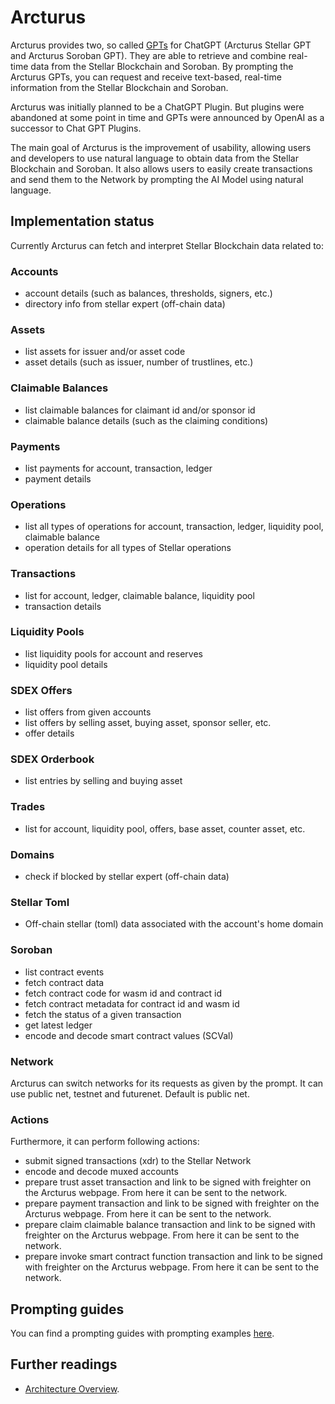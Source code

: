 # Arcturus

Arcturus provides two, so called [GPTs](https://openai.com/blog/introducing-gpts) for ChatGPT (Arcturus Stellar GPT and Arcturus Soroban GPT). They are able to retrieve and combine real-time data from the Stellar Blockchain and Soroban. By prompting the Arcturus GPTs, you can request and receive text-based, real-time information from the Stellar Blockchain and Soroban. 

Arcturus was initially planned to be a ChatGPT Plugin. But plugins were abandoned at some point in time and GPTs were announced by OpenAI as a successor to Chat GPT Plugins.

The main goal of Arcturus is the improvement of usability, allowing users and developers to use natural language to obtain data from the Stellar Blockchain and Soroban. It also allows users to easily create transactions and send them to the Network by prompting the AI Model using natural language.

## Implementation status

Currently Arcturus can fetch and interpret Stellar Blockchain data related to:

### Accounts
- account details (such as balances, thresholds, signers, etc.)
- directory info from stellar expert (off-chain data)

### Assets
- list assets for issuer and/or asset code
- asset details (such as issuer, number of trustlines, etc.)

### Claimable Balances
- list claimable balances for claimant id and/or sponsor id
- claimable balance details (such as the claiming conditions)

### Payments
- list payments for account, transaction, ledger
- payment details

### Operations
- list all types of operations for account, transaction, ledger, liquidity pool, claimable balance
- operation details for all types of Stellar operations

### Transactions
- list for account, ledger, claimable balance, liquidity pool
- transaction details

### Liquidity Pools
- list liquidity pools for account and reserves
- liquidity pool details 

### SDEX Offers
- list offers from given accounts
- list offers by selling asset, buying asset, sponsor seller, etc.
- offer details

### SDEX Orderbook
- list entries by selling and buying asset

### Trades
- list for account, liquidity pool, offers, base asset, counter asset, etc.

### Domains
- check if blocked by stellar expert (off-chain data)

### Stellar Toml
- Off-chain stellar (toml) data associated with the account's home domain

### Soroban
- list contract events
- fetch contract data 
- fetch contract code for wasm id and contract id
- fetch contract metadata for contract id and wasm id
- fetch the status of a given transaction
- get latest ledger
- encode and decode smart contract values (SCVal)

### Network
Arcturus can switch networks for its requests as given by the prompt. It can use public net, testnet and futurenet. Default is public net.

### Actions

Furthermore, it can perform following actions:

- submit signed transactions (xdr) to the Stellar Network
- encode and decode muxed accounts
- prepare trust asset transaction and link to be signed with freighter on the Arcturus webpage. From here it can be sent to the network.
- prepare payment transaction and link to be signed with freighter on the Arcturus webpage. From here it can be sent to the network.
- prepare claim claimable balance transaction and link to be signed with freighter on the Arcturus webpage. From here it can be sent to the network.
- prepare invoke smart contract function transaction and link to be signed with freighter on the Arcturus webpage. From here it can be sent to the network.

## Prompting guides

You can find a prompting guides with prompting examples [here](https://github.com/Soneso/Arcturus/blob/main/prompting-guide.md).

## Further readings

- [Architecture Overview](https://github.com/Soneso/Arcturus/blob/main/docs/architecture.md).
